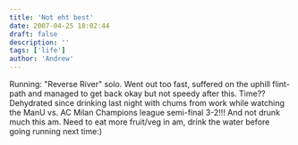 ```yaml
---
title: 'Not eht best'
date: 2007-04-25 18:02:44
draft: false
description: ''
tags: ['life']
author: 'Andrew'
---
```


Running: "Reverse River" solo. Went out too fast, suffered on the uphill flint-path and managed to get back okay but not speedy after this. Time?? Dehydrated since drinking last night with chums from work while watching the ManU vs. AC Milan Champions league semi-final 3-2!!! And not drunk much this am. Need to eat more fruit/veg in am, drink the water before going running next time:)
